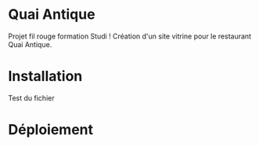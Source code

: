 # Quai Antique
Projet fil rouge formation Studi ! Création d'un site vitrine pour le restaurant Quai Antique.

# Installation
Test du fichier

# Déploiement
